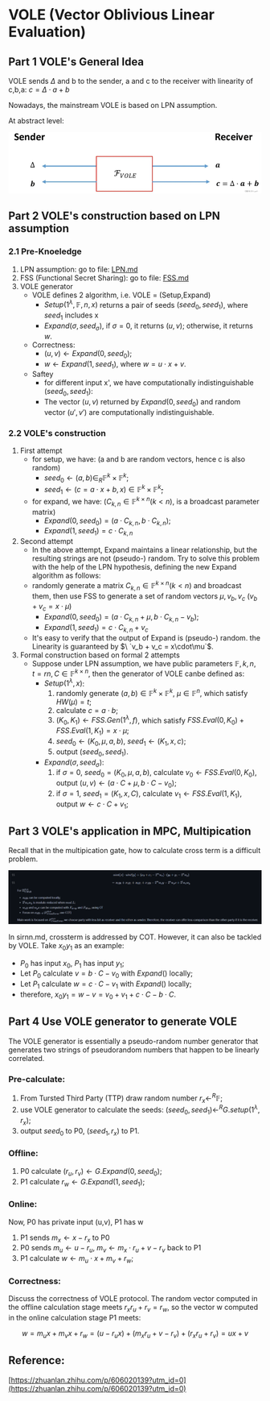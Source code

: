 # VOLE (Vector Oblivious Linear Evaluation)

## Part 1 VOLE's General Idea

VOLE sends $\Delta$ and b to the sender, a and c to the receiver with linearity of c,b,a: $c = \Delta\cdot a + b$

Nowadays, the mainstream VOLE is based on LPN assumption.

At abstract level:

![1731047865095](image/VOLE/1731047865095.png)

## Part 2 VOLE's construction based on LPN assumption

### 2.1 Pre-Knoeledge

1. LPN assumption: go to file: [LPN.md]()
2. FSS (Functional Secret Sharing): go to file: [FSS.md]()
3. VOLE generator
   * VOLE defines 2 algorithm, i.e. VOLE = (Setup,Expand)
     * $Setup(1^\lambda,\mathbb{F},n,x)$ returns a pair of seeds $(seed_0,seed_1)$, where $seed_1$ includes x
     * $Expand(\sigma,seed_{\sigma})$, if $\sigma = 0$, it returns $(u,v)$; otherwise, it returns $w$.
   * Correctness:
     * $(u,v)\leftarrow Expand(0,seed_0)$;
     * $w\leftarrow Expand(1,seed_1)$, where $w = u\cdot x + v$.
   * Saftey
     * for different input x', we have computationally indistinguishable $(seed_0,seed_1)$:
     * The vector $(u,v)$ returned by $Expand(0,seed_{0})$ and random vector $(u',v')$ are computationally indistinguishable.

### 2.2 VOLE's construction

1. First attempt
   * for setup, we have: (a and b are random vectors, hence c is also random)
     * $seed_0\leftarrow(a,b)\in_R\mathbb{F}^k\times\mathbb{F}^k$;
     * $seed_1\leftarrow(c = a\cdot x + b,x)\in\mathbb{F}^k\times\mathbb{F}^k$~~;~~
   * for expand, we have: ($C_{k,n}\in\mathbb{F}^{k\times n}(k<n)$, is a broadcast parameter matrix)
     * $Expand(0,seed_0) = (a\cdot C_{k,n},b\cdot C_{k,n})$;
     * $Expand(1,seed_1) = c\cdot C_{k,n}$
2. Second attempt
   * In the above attempt, Expand maintains a linear relationship, but the resulting strings are not (pseudo-) random. Try to solve this problem with the help of the LPN hypothesis, defining the new Expand algorithm as follows:
   * randomly generate a matrix $C_{k,n}\in\mathbb{F}^{k\times n}(k<n)$ and broadcast them, then use FSS to generate a set of random vectors $\mu,v_b,v_c$ ($v_b + v_c = x\cdot\mu$)
     * $Expand(0,seed_0) = (a\cdot C_{k,n}+\mu,b\cdot C_{k,n}-v_b)$;
     * $Expand(1,seed_1) = c\cdot C_{k,n}+v_c$
   * It's easy to verify that the output of Expand is (pseudo-) random. the Linearity is guaranteed by $\ `v_b + v_c = x\cdot\mu`$.
3. Formal construction based on formal 2 attempts
   * Suppose under LPN assumption, we have public parameters $\mathbb{F},k,n,t = rn,C\in\mathbb{F}^{k\times n}$, then the generator of VOLE canbe defined as:
     * $Setup(1^{\lambda},x)$:
       1. randomly generate $(a,b)\in\mathbb{F}^k\times\mathbb{F}^k,\ \mu\in\mathbb{F}^n$, which satisfy $HW(\mu) = t$;
       2. calculate $c = a\cdot b$;
       3. $(K_0,K_1)\leftarrow FSS.Gen(1^{\lambda},f)$, which satisfy $FSS.Eval(0,K_0) + FSS.Eval(1,K_1) = x\cdot \mu$;
       4. $seed_0\leftarrow(K_0,\mu,a,b),\ seed_1\leftarrow(K_1,x,c)$;
       5. output $(seed_0,seed_1)$.
     * $Expand(\sigma,seed_\sigma)$:
       1. if $\sigma = 0,\ seed_0 = (K_0,\mu,a,b)$, calculate $v_0\leftarrow FSS.Eval(0,K_0)$, output $(u,v)\leftarrow(a\cdot C+\mu,b\cdot C-v_0)$;
       2. if $\sigma = 1,\ seed_1 = (K_1,x,C)$, calculate $v_1\leftarrow FSS.Eval(1,K_1)$, output $w\leftarrow c\cdot C+v_1$;

## Part 3 VOLE's application in MPC, Multipication

Recall that in the multipication gate, how to calculate cross term is a difficult problem.

![1731052036991](image/VOLE/1731052036991.png)

In sirnn.md, crossterm is addressed by COT. However, it can also be tackled by VOLE. Take $x_0y_1$ as an example:

* $P_0$ has input $x_0$, $P_1$ has input $y_1$;
* Let $P_0$ calculate $v = b\cdot C-v_0$ with $Expand()$ locally;
* Let $P_1$ calculate $w = c\cdot C-v_1$ with $Expand()$ locally;
* therefore, $x_0y_1 = w-v = v_0 + v_1 + c\cdot C-b\cdot C$.

## Part 4 Use VOLE generator to generate VOLE

The VOLE generator is essentially a pseudo-random number generator that generates two strings of pseudorandom numbers that happen to be linearly correlated.

### Pre-calculate:

1. From Tursted Third Party (TTP) draw random number $r_x\leftarrow^R\mathbb{F}$;
2. use VOLE generator to calculate the seeds: $(seed_0,seed_1)\leftarrow^RG.setup(1^\lambda,r_x)$;
3. output $seed_0$ to P0, $(seed_1,r_x)$ to P1.

### Offline:

1. P0 calculate $(r_u,r_v)\leftarrow G.Expand(0,seed_0)$;
2. P1 calculate $r_w\leftarrow G.Expand(1,seed_1)$;

### Online:

Now, P0 has private input (u,v), P1 has w

1. P1 sends $m_x\leftarrow x-r_x$ to P0
2. P0 sends $m_u\leftarrow u-r_u,\ m_v\leftarrow m_x\cdot r_u + v-r_v$ back to P1
3. P1 calculate $w\leftarrow m_u\cdot x+m_v +r_w$;

### Correctness:

Discuss the correctness of VOLE protocol. The random vector computed in the offline calculation stage meets $r_xr_u +r_v=r_w$, so the vector w computed in the online calculation stage P1 meets:

$$
w = m_ux+m_vx+r_w = (u-r_ux)+(m_xr_u + v-r_v) + (r_xr_u + r_v) = ux+v
$$

## Reference:

[https://zhuanlan.zhihu.com/p/606020139?utm_id=0](https://zhuanlan.zhihu.com/p/606020139?utm_id=0)

